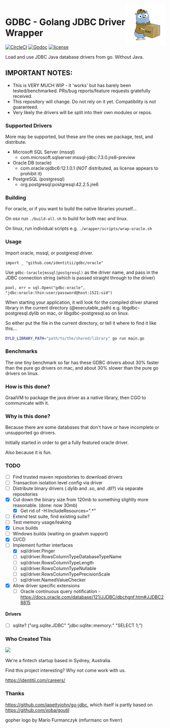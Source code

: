 

<img src="logo.png" width="25%" align="right"/>

# GDBC - Golang JDBC Driver Wrapper

[![CircleCI](https://img.shields.io/circleci/build/github/identitii/gdbc.svg?token=59c033cd63c3d550c1a21cd6bc3bef5023a09c5a)](https://circleci.com/gh/identitii/gdbc/tree/master)
[![Godoc](http://img.shields.io/badge/godoc-reference-blue.svg?style=flat)](https://godoc.org/github.com/identitii/gdbc) 
[![license](http://img.shields.io/badge/license-MIT-red.svg?style=flat)](https://raw.githubusercontent.com/identitii/gdbc/master/LICENSE)

Load and use JDBC Java database drivers from go. Without Java.

## IMPORTANT NOTES:
 - This is VERY MUCH WIP - it 'works' but has barely been tested/benchmarked. PRs/bug reports/feature requests gratefully received.
 - This repository will change. Do not rely on it yet. Compatibility is not guaranteed.
 - Very likely the drivers will be split into their own modules or repos.


### Supported Drivers

More may be supported, but these are the ones we package, test, and distribute.

- Microsoft SQL Server (mssql)
  - com.microsoft.sqlserver:mssql-jdbc:7.3.0.jre8-preview
- Oracle DB (oracle)
  - com.oracle:ojdbc6:12.1.0.1 (*NOT* distributed, as license appears to prohibit it)
- PostgreSQL (postgresql)
  - org.postgresql:postgresql:42.2.5.jre6

### Building

For oracle, or if you want to build the native libraries yourself...

On osx run `./build-all.sh` to build for both mac and linux.

On linux, run individual scripts e.g. `./wrapper/scripts/wrap-oracle.sh` 

### Usage

Import oracle, mssql, or postgresql driver.


```golang
import _ "github.com/identitii/gdbc/oracle"
```

Use `gdbc-(oracle|mssql|postgresql)` as the driver name, and pass in the JDBC connection string (which is passed straight through to the driver)

```golang
pool, err = sql.Open("gdbc-oracle", "jdbc:oracle:thin:user/password@host:1521:sid")
```

When starting your application, it will look for the compiled driver shared library in the current directory (@executable_path)
e.g. libgdbc-postgresql.dylib on mac, or libgdbc-postgresql.so on linux.

So either put the file in the current directory, or tell it where to find it like this...

```bash
DYLD_LIBRARY_PATH="path/to/the/shared/library" go run main.go
```

### Benchmarks

The one tiny benchmark so far has these GDBC drivers about 30% faster than the pure go drivers on mac, and about 30% slower than the pure go drivers on linux.
 
### How is this done?

GraalVM to package the java driver as a native library, then CGO to communicate with it.

### Why is this done?

Because there are some databases that don't have or have incomplete or unsupported go drivers. 

Initially started in order to get a fully featured oracle driver.

Also because it is fun.

### TODO

 - [ ] Find trusted maven repositories to download drivers
 - [ ] Transaction isolation level config via driver
 - [ ] Distribute binary drivers (.dylib and .so, and .dll?) via separate repositories
 - [x] Cut down the binary size from 120mb to something slightly more reasonable. (done: now 30mb)
   - [x] Get rid of -H:IncludeResources=".*"
 - [ ] Extend test suite, find existing suite?
 - [ ] Test memory usage/leaking
 - [x] Linux builds
 - [ ] Windows builds (waiting on graalvm support)
 - [x] CI/CD
 - [ ] Implement further interfaces 
   - [x] sql/driver.Pinger
   - [ ] sql/driver.RowsColumnTypeDatabaseTypeName
   - [ ] sql/driver.RowsColumnTypeLength
   - [ ] sql/driver.RowsColumnTypeNullable
   - [ ] sql/driver.RowsColumnTypePrecisionScale
   - [ ] sql/driver.NamedValueChecker
 - [x] Allow driver specific extensions
   - [ ] Oracle continuous query notification - https://docs.oracle.com/database/121/JJDBC/dbchgnf.htm#JJDBC28815

#### Drivers
 - [ ] sqlite? ("org.sqlite.JDBC" "jdbc:sqlite::memory:" "SELECT 1;")

### Who Created This

<img src="https://identitii.com/wp-content/uploads/2018/12/logo_onwh.svg" width="25%">

We're a fintech startup based in Sydney, Australia. 

Find this project interesting? Why not come work with us.

https://identitii.com/careers/

### Thanks

https://github.com/japettyjohn/go-jdbc, which itself is partly based on https://github.com/xoba/goutil

gopher logo by Mario Furmanczyk (mfurmanc on fiverr)